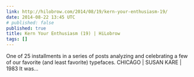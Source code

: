 ```yaml
---
link: http://hilobrow.com/2014/08/19/kern-your-enthusiasm-19/
date: 2014-08-22 13:45 UTC
# published: false
published: true
title: Kern Your Enthusiasm (19) | HiLobrow
tags: []
---
```


One of 25 installments in a series of posts analyzing and celebrating a few of our favorite (and least favorite) typefaces. CHICAGO | SUSAN KARE | 1983 It was…
